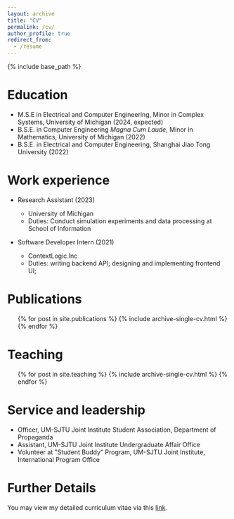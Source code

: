 ```yaml
---
layout: archive
title: "CV"
permalink: /cv/
author_profile: true
redirect_from:
  - /resume
---
```


{% include base_path %}

Education
======
* M.S.E in Electrical and Computer Engineering, Minor in Complex Systems, University of Michigan (2024, expected)
* B.S.E. in Computer Engineering *Magna Cum Laude*, Minor in Mathematics, University of Michigan (2022)
* B.S.E. in Electrical and Computer Engineering, Shanghai Jiao Tong University (2022)

Work experience
======
* Research Assistant (2023)
  * University of Michigan
  * Duties: Conduct simulation experiments and data processing at School of Information

* Software Developer Intern (2021)
  * ContextLogic.Inc
  * Duties: writing backend API; designing and implementing frontend UI;
  
<!--
Skills
======
* Software Tools:
  * Cadence Virtuoso
  * LTSpice
  * Git
  * Jenkins
  * MATLAB
* Programming Languages:
  * C++
  * Python
  * Javascript
  * Julia
-->

Publications
======
  <ul>{% for post in site.publications %}
    {% include archive-single-cv.html %}
  {% endfor %}</ul>
  
<!-- Talks
======
  <ul>{% for post in site.talks %}
    {% include archive-single-talk-cv.html %}
  {% endfor %}</ul> -->
  
Teaching
======
  <ul>{% for post in site.teaching %}
    {% include archive-single-cv.html %}
  {% endfor %}</ul>
  
Service and leadership
======
* Officer, UM-SJTU Joint Institute Student Association, Department of Propaganda
* Assistant, UM-SJTU Joint Institute Undergraduate Affair Office
* Volunteer at "Student Buddy" Program, UM-SJTU Joint Institute, International Program Office

Further Details
======
You may view my detailed curriculum vitae via this [link](https://drive.google.com/file/d/1cQ8c-JG4oz7NJfvTTuMhXb5j0EEdpr2L/view?usp=drive_link).

